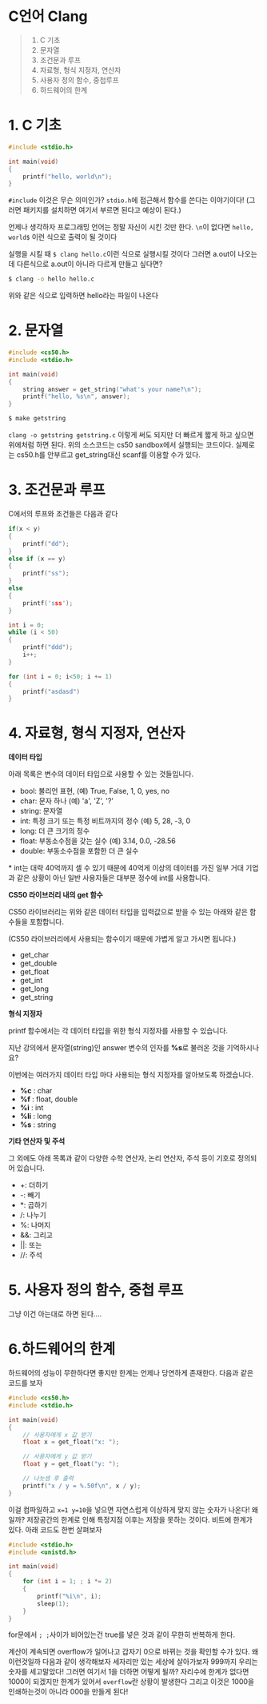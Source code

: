 # C언어 Clang

> 1. C 기초
> 2. 문자열
> 3. 조건문과 루프
> 4. 자료형, 형식 지정자, 연산자
> 5. 사용자 정의 함수, 중첩루프
> 6. 하드웨어의 한계

# 1. C 기초

```c
#include <stdio.h>

int main(void)
{
    printf("hello, world\n");
}
```

`#include` 이것은 무슨 의미인가? `stdio.h`에 접근해서 함수를 쓴다는 이야기이다! (그러면 패키지를 설치하면 여기서 부르면 된다고 예상이 된다.)

언제나 생각하자 프로그래밍 언어는 정말 자신이 시킨 것만 한다. `\n`이 없다면 `hello, world$` 이런 식으로 출력이 될 것이다

실행을 시킬 때 `$ clang hello.c`이런 식으로 실행시킬 것이다 그러면 a.out이 나오는데 다른식으로 a.out이 아니라 다르게 만들고 싶다면?

```bash
$ clang -o hello hello.c
```

위와 같은 식으로 입력하면 hello라는 파일이 나온다

# 2. 문자열

```c
#include <cs50.h>
#include <stdio.h>

int main(void)
{
    string answer = get_string("what's your name?\n");
    printf("hello, %s\n", answer);
}
```

```bash
$ make getstring
```

`clang -o getstring getstring.c` 이렇게 써도 되지만 더 빠르게 짧게 하고 싶으면 위에처럼 하면 된다. 위의 소스코드는 cs50 sandbox에서 실행되는 코드이다. 실제로는 cs50.h를 안부르고 get_string대신 scanf를 이용할 수가 있다.

# 3. 조건문과 루프

C에서의 루프와 조건들은 다음과 같다

```c
if(x < y) 
{
    printf("dd");
}
else if (x == y)
{
    printf("ss");
}
else
{
    printf('sss');
}
```

```c
int i = 0;
while (i < 50)
{
    printf("ddd");
    i++;
}
```

```c
for (int i = 0; i<50; i += 1)
{
    printf("asdasd")
}
```

# 4. 자료형, 형식 지정자, 연산자

**데이터 타입**

아래 목록은 변수의 데이터 타입으로 사용할 수 있는 것들입니다.

- bool: 불리언 표현, (예) True, False, 1, 0, yes, no
- char: 문자 하나 (예) 'a', 'Z', '?'
- string: 문자열
- int: 특정 크기 또는 특정 비트까지의 정수 (예) 5, 28, -3, 0
- long: 더 큰 크기의 정수
- float: 부동소수점을 갖는 실수 (예) 3.14, 0.0, -28.56
- double: 부동소수점을 포함한 더 큰 실수


\* int는 대략 40억까지 셀 수 있기 때문에 40억게 이상의 데이터를 가진 일부 거대 기업과 같은 상황이 아닌 일반 사용자들은 대부분 정수에 int를 사용합니다.

**CS50 라이브러리 내의 get 함수**

CS50 라이브러리는 위와 같은 데이터 타입을 입력값으로 받을 수 있는 아래와 같은 함수들을 포함합니다.

(CS50 라이브러리에서 사용되는 함수이기 때문에 가볍게 알고 가시면 됩니다.)

- get_char
- get_double
- get_float
- get_int
- get_long
- get_string

**형식 지정자**

printf 함수에서는 각 데이터 타입을 위한 형식 지정자를 사용할 수 있습니다.

지난 강의에서 문자열(string)인 answer 변수의 인자를 **%s**로 불러온 것을 기억하시나요?

이번에는 여러가지 데이터 타입 마다 사용되는 형식 지정자를 알아보도록 하겠습니다.

- **%c** : char
- **%f** : float, double
- **%i** : int
- **%li** : long
- **%s** : string

**기타 연산자 및 주석**

그 외에도 아래 목록과 같이 다양한 수학 연산자, 논리 연산자, 주석 등이 기호로 정의되어 있습니다.

- +: 더하기
- -: 빼기
- *: 곱하기
- /: 나누기
- %: 나머지
- &&: 그리고
- ||: 또는
- //: 주석

# 5. 사용자 정의 함수, 중첩 루프

그냥 이건 아는대로 하면 된다....

# 6.하드웨어의 한계

하드웨어의 성능이 무한하다면 좋지만 한계는 언제나 당연하게 존재한다. 다음과 같은 코드를 보자

```c
#include <cs50.h>
#include <stdio.h>

int main(void)
{
    // 사용자에게 x 값 받기
    float x = get_float("x: ");

    // 사용자에게 y 값 받기
    float y = get_float("y: ");

    // 나눗셈 후 출력
    printf("x / y = %.50f\n", x / y);
}
```

이걸 컴파일하고 `x=1 y=10`을 넣으면 자연스럽게 이상하게 맞지 않는 숫자가 나온다! 왜일까? 저장공간의 한계로 인해 특정지점 이후는 저장을 못하는 것이다. 비트에 한계가 있다. 아래 코드도 한번 살펴보자

```c
#include <stdio.h>
#include <unistd.h>

int main(void)
{
    for (int i = 1; ; i *= 2)
    {
        printf("%i\n", i);
        sleep(1);
    }
}
```

for문에서 `; ;`사이가 비어있는건 true를 넣은 것과 같이 무한히 반복하게 한다.

계산이 계속되면 overflow가 일어나고 갑자기 0으로 바뀌는 것을 확인할 수가 있다. 왜 이런것일까 다음과 같이 생각해보자 세자리만 있는 세상에 살아가보자 999까지 우리는 숫자를 세고말았다! 그러면 여기서 1을 더하면 어떻게 될까? 자리수에 한계가 없다면 1000이 되겠지만 한계가 있어서 `overflow`란 상황이 발생한다 그리고 이것은 1000을 인쇄하는것이 아니라 000을 만들게 된다!